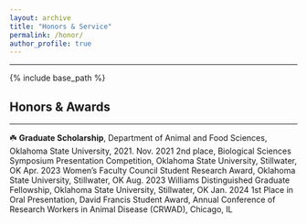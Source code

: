 ```yaml
---
layout: archive
title: "Honors & Service"
permalink: /honor/
author_profile: true
---
```

***
{% include base_path %}

## Honors & Awards
***
☘️ **Graduate Scholarship**, Department of Animal and Food Sciences, Oklahoma State University, 2021.
Nov. 2021	2nd place, Biological Sciences Symposium Presentation Competition, Oklahoma State University, Stillwater, OK
Apr. 2023       Women’s Faculty Council Student Research Award, Oklahoma State University, Stillwater, OK
Aug. 2023       Williams Distinguished Graduate Fellowship, Oklahoma State University,
                        Stillwater, OK
Jan.  2024       1st Place in Oral Presentation, David Francis Student Award, Annual Conference of Research Workers in Animal Disease (CRWAD), Chicago, IL

